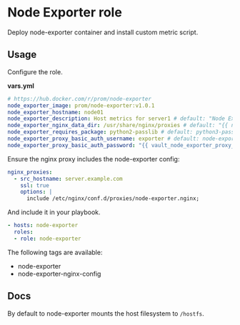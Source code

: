 # Node Exporter role

Deploy node-exporter container and install custom metric script.

## Usage

Configure the role.

**vars.yml**

```yml
# https://hub.docker.com/r/prom/node-exporter
node_exporter_image: prom/node-exporter:v1.0.1
node_exporter_hostname: node01
node_exporter_description: Host metrics for server1 # default: "Node Exporter {{ inventory_hostname_short }}"
node_exporter_nginx_data_dir: /usr/share/nginx/proxies # default: "{{ nginx_data_dir }}/proxies"
node_exporter_requires_package: python2-passlib # default: python3-passlib
node_exporter_proxy_basic_auth_username: exporter # default: node-exporter
node_exporter_proxy_basic_auth_password: "{{ vault_node_exporter_proxy_basic_auth_password }}"
```

Ensure the nginx proxy includes the node-exporter config:

```yml
nginx_proxies:
  - src_hostname: server.example.com
    ssl: true
    options: |
      include /etc/nginx/conf.d/proxies/node-exporter.nginx;
```

And include it in your playbook.

```yml
- hosts: node-exporter
  roles:
  - role: node-exporter
```

The following tags are available:

* node-exporter
* node-exporter-nginx-config

## Docs

By default to node-exporter mounts the host filesystem to `/hostfs`.